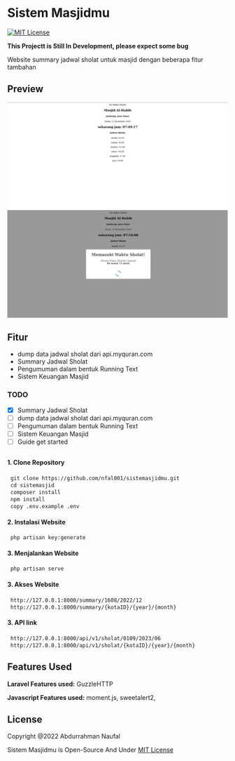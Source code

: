 # Sistem Masjidmu

[![MIT License](https://img.shields.io/badge/License-MIT-green.svg)](https://choosealicense.com/licenses/mit/)

**This Projectt is Still In Development, please expect some bug**

Website summary jadwal sholat untuk masjid dengan beberapa fitur tambahan

## Preview

![App Screenshot](https://raw.githubusercontent.com/nfal001/sistemasjidmu/master/.github/SS.jpg)
![App Screenshot1](https://raw.githubusercontent.com/nfal001/sistemasjidmu/master/.github/SS__40.jpg)

## Fitur

-   dump data jadwal sholat dari api.myquran.com
-   Summary Jadwal Sholat
-   Pengumuman dalam bentuk Running Text
-   Sistem Keuangan Masjid

### TODO

-   [x] Summary Jadwal Sholat
-   [ ] dump data jadwal sholat dari api.myquran.com
-   [ ] Pengumuman dalam bentuk Running Text
-   [ ] Sistem Keuangan Masjid
-   [ ] Guide get started

##

#### 1. Clone Repository

```
 git clone https://github.com/nfal001/sistemasjidmu.git
 cd sistemasjid
 composer install
 npm install
 copy .env.example .env
```

#### 2. Instalasi Website

```
 php artisan key:generate
```

#### 3. Menjalankan Website

```
 php artisan serve
```

#### 3. Akses Website

```
 http://127.0.0.1:8000/summary/1608/2022/12
 http://127.0.0.1:8000/summary/{kotaID}/{year}/{month}

```

#### 3. API link

```
 http://127.0.0.1:8000/api/v1/sholat/0109/2023/06
 http://127.0.0.1:8000/api/v1/sholat/{kotaID}/{year}/{month}

```

## Features Used

**Laravel Features used:** GuzzleHTTP

**Javascript Features used:** moment.js, sweetalert2,

## License

Copyright @2022 Abdurrahman Naufal

Sistem Masjidmu is Open-Source And Under [MIT License](https://choosealicense.com/licenses/mit/)
